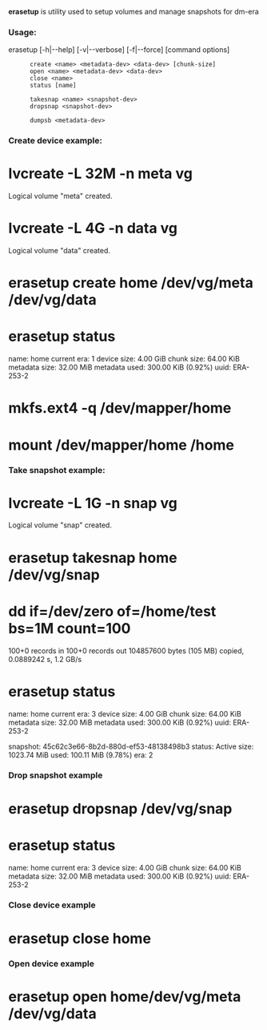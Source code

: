 **erasetup** is utility used to setup volumes and manage snapshots for dm-era

### Usage:

 erasetup [-h|--help] [-v|--verbose] [-f|--force]
          <command> [command options]
 
          create <name> <metadata-dev> <data-dev> [chunk-size]
          open <name> <metadata-dev> <data-dev>
          close <name>
          status [name]
 
          takesnap <name> <snapshot-dev>
          dropsnap <snapshot-dev>
 
          dumpsb <metadata-dev>

### Create device example:

 # lvcreate -L 32M -n meta vg
   Logical volume "meta" created.
 # lvcreate -L 4G -n data vg
   Logical volume "data" created.
 # erasetup create home /dev/vg/meta /dev/vg/data
 # erasetup status
 name:          home
 current era:   1
 device size:   4.00 GiB
 chunk size:    64.00 KiB
 metadata size: 32.00 MiB
 metadata used: 300.00 KiB (0.92%)
 uuid:          ERA-253-2
 
 # mkfs.ext4 -q /dev/mapper/home
 # mount /dev/mapper/home /home

### Take snapshot example:

# lvcreate -L 1G -n snap vg
  Logical volume "snap" created.
# erasetup takesnap home /dev/vg/snap
# dd if=/dev/zero of=/home/test bs=1M count=100
100+0 records in
100+0 records out
104857600 bytes (105 MB) copied, 0.0889242 s, 1.2 GB/s
# erasetup status
name:          home
current era:   3
device size:   4.00 GiB
chunk size:    64.00 KiB
metadata size: 32.00 MiB
metadata used: 300.00 KiB (0.92%)
uuid:          ERA-253-2

  snapshot:    45c62c3e66-8b2d-880d-ef53-48138498b3
  status:      Active
  size:        1023.74 MiB
  used:        100.11 MiB (9.78%)
  era:         2

### Drop snapshot example

# erasetup dropsnap /dev/vg/snap
# erasetup status
name:          home
current era:   3
device size:   4.00 GiB
chunk size:    64.00 KiB
metadata size: 32.00 MiB
metadata used: 300.00 KiB (0.92%)
uuid:          ERA-253-2

### Close device example

# erasetup close home

### Open device example

# erasetup open home/dev/vg/meta /dev/vg/data
